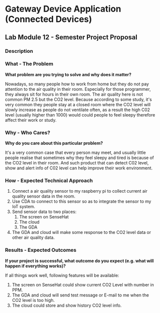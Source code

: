 # Gateway Device Application (Connected Devices)

## Lab Module 12 - Semester Project Proposal

### Description

<!-- On the following page(s), be sure to address the following four topics: 
- What - The Problem
- Why - Who Cares?
- How - Expected Technical Approach
- Results - Expected Outcomes -->

### What - The Problem 

<!-- NOTE: Write one or two paragraphs to answer EACH of the following questions. -->

**What problem are you trying to solve and why does it matter?**

Nowadays, so many people how to work from home but they do not pay attention to the air quality in their room. Especially for those programmer, they always sit for hours in their own room. The air quality here is not common PM 2.5 but the CO2 level. Because according to some study, it's very common they people stay at a closed
room where the CO2 level will slowly increase as people do not ventilate often, as a result the high C02 level (usually higher than 1000) would could people to feel sleepy therefore affect their work or study.


### Why - Who Cares? 

**Why do you care about this particular problem?**

It's a very common case that every person may meet, and usually little people realise that sometimes why they feel sleepy and tired is because of the CO2 level in their room. And such product that can detect C02 level, show and alert info of C02 level can help improve their work environment.

### How - Expected Technical Approach

<!-- NOTE: Provide a high level design diagram depicting your planned technical approach. This should be a relatively
simple block diagram - you do NOT need to create a UML diagram for the proposal, although you should provide
specifics on which protocols you plan to use, where they’ll be used, and how you plan to communicate between
your constrained device, gateway device, and cloud services. You may make changes to this for the final
implementation if needed - this should serve merely as a guide.  -->

1. Connect a air quality sensor to my raspberry pi to collect current air quality sensor data in the room.
2. Use CDA to connect to this sensor so as to integrate the sensor to my IoT system.
3. Send sensor data to two places:
   1. The screen on SenseHat
   2. The cloud
   3. The GDA
4. The GDA and cloud will make some response to the CO2 level data or other air quality data.
 
### Results - Expected Outcomes 

<!-- NOTE: Write one or two paragraphs to answer the following question. -->

**If your project is successful, what outcome do you expect (e.g. what will happen if everything works)?**

If all things work well, following features will be available:

1. The screen on SenseHat could show current CO2 Level with number in PPM.
2. The GDA and cloud will send test message or E-mail to me when the CO2 level is too high.
3. The cloud could store and show history CO2 level info. 
